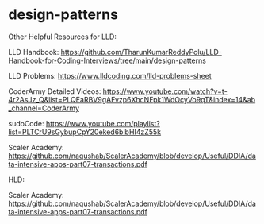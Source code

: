 # design-patterns
Other Helpful Resources for LLD:

LLD Handbook: https://github.com/TharunKumarReddyPolu/LLD-Handbook-for-Coding-Interviews/tree/main/design-patterns

LLD Problems: https://www.lldcoding.com/lld-problems-sheet

CoderArmy Detailed Videos: https://www.youtube.com/watch?v=t-4r2AsJz_Q&list=PLQEaRBV9gAFvzp6XhcNFpk1WdOcyVo9qT&index=14&ab_channel=CoderArmy

sudoCode: https://www.youtube.com/playlist?list=PLTCrU9sGybupCpY20eked6blbHI4zZ55k

Scaler Academy: https://github.com/naqushab/ScalerAcademy/blob/develop/Useful/DDIA/data-intensive-apps-part07-transactions.pdf



HLD:

Scaler Academy: https://github.com/naqushab/ScalerAcademy/blob/develop/Useful/DDIA/data-intensive-apps-part07-transactions.pdf